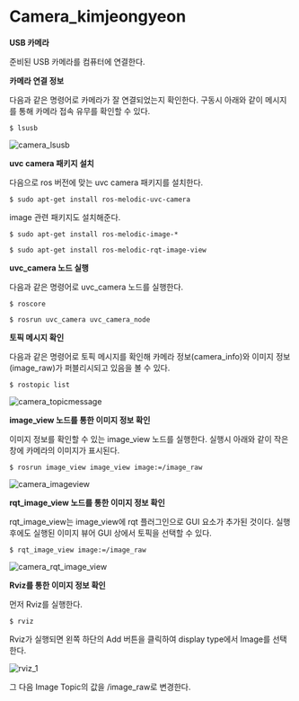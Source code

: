 # Camera_kimjeongyeon

**USB 카메라**

준비된 USB 카메라를 컴퓨터에 연결한다.


**카메라 연결 정보**

다음과 같은 명령어로 카메라가 잘 연결되었는지 확인한다. 구동시 아래와 같이 메시지를 통해 카메라 접속 유무를 확인할 수 있다.

```$ lsusb```

![camera_lsusb](https://user-images.githubusercontent.com/84000076/121798411-1fa91200-cc61-11eb-9542-7a0f4ed1c72c.png)

**uvc camera 패키지 설치**

다음으로 ros 버전에 맞는 uvc camera 패키지를 설치한다.

```$ sudo apt-get install ros-melodic-uvc-camera```

image 관련 패키지도 설치해준다.

```$ sudo apt-get install ros-melodic-image-*```

```$ sudo apt-get install ros-melodic-rqt-image-view```

**uvc_camera 노드 실행**

다음과 같은 명령어로 uvc_camera 노드를 실행한다.

```$ roscore```

```$ rosrun uvc_camera uvc_camera_node```

**토픽 메시지 확인**

다음과 같은 명령어로 토픽 메시지를 확인해 카메라 정보(camera_info)와 이미지 정보(image_raw)가 퍼블리시되고 있음을 볼 수 있다.

```$ rostopic list```

![camera_topicmessage](https://user-images.githubusercontent.com/84000076/121798594-34d27080-cc62-11eb-98b1-a5d9dc159e18.png)

**image_view 노드를 통한 이미지 정보 확인**

이미지 정보를 확인할 수 있는 image_view 노드를 실행한다. 실행시 아래와 같이 작은 창에 카메라의 이미지가 표시된다.

```$ rosrun image_view image_view image:=/image_raw```

![camera_imageview](https://user-images.githubusercontent.com/84000076/121798669-972b7100-cc62-11eb-9226-59011c9b77c9.png)

**rqt_image_view 노드를 통한 이미지 정보 확인**

rqt_image_view는 image_view에 rqt 플러그인으로 GUI 요소가 추가된 것이다. 실행 후에도 실행된 이미지 뷰어 GUI 상에서 토픽을 선택할 수 있다.

```$ rqt_image_view image:=/image_raw```

![camera_rqt_image_view](https://user-images.githubusercontent.com/84000076/121798752-03a67000-cc63-11eb-8ad2-0c3a8b970310.png)

**Rviz를 통한 이미지 정보 확인**

먼저 Rviz를 실행한다.

```$ rviz```

Rviz가 실행되면 왼쪽 하단의 Add 버튼을 클릭하여 display type에서 Image를 선택한다.

![rviz_1](https://user-images.githubusercontent.com/84000076/121798793-5b44db80-cc63-11eb-84a3-fff12caa99d6.png)

그 다음 Image Topic의 값을 /image_raw로 변경한다.
